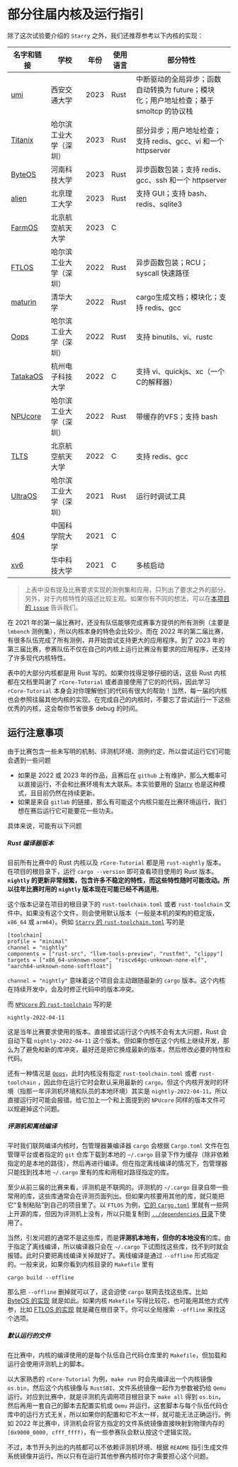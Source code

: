 # 部分往届内核及运行指引

除了这次试验要介绍的 `Starry` 之外，我们还推荐参考以下内核的实现：

| 名字和链接                                                                                     | 学校          | 年份   | 使用语言 | 部分特性                                               |
| ----------------------------------------------------------------------------------------- | ----------- | ---- | ---- | -------------------------------------------------- |
| [umi](https://github.com/js2xxx/umi/)                                                     | 西安交通大学      | 2023 | Rust | 中断驱动的全局异步；函数自动转换为 future；模块化；用户地址检查；基于smoltcp 的协议栈 |
| [Titanix](https://github.com/greenhandzpx/Titanix)                                        | 哈尔滨工业大学（深圳） | 2023 | Rust | 部分异步；用户地址检查；支持 redis、gcc、vi 和一个 httpserver         |
| [ByteOS](https://github.com/yfblock/ByteOS)                                               | 河南科技大学      | 2023 | Rust | 异步函数包装；支持 redis、gcc、ssh 和一个 httpserver             |
| [alien](https://gitlab.eduxiji.net/202310007101563/Alien)                                 | 北京理工大学      | 2023 | Rust | 支持 GUI；支持 bash、redis、sqlite3                       |
| [FarmOS](https://gitlab.eduxiji.net/202310006101080/zhongtianos)                          | 北京航空航天大学    | 2023 | C    |                                                    |
| [FTLOS](https://gitlab.eduxiji.net/DarkAngelEX/oskernel2022-ftlos)                        | 哈尔滨工业大学（深圳） | 2022 | Rust | 异步函数包装；RCU；syscall 快速路径                            |
| [maturin](https://github.com/scPointer/maturin)                                           | 清华大学        | 2022 | Rust | cargo生成文档；模块化；支持 redis、gcc                         |
| [Oops](https://gitlab.eduxiji.net/educg-group-14158-894147/oskernel2022-oops)             | 哈尔滨工业大学（深圳） | 2022 | Rust | 支持 binutils、vi、rustc                               |
| [TatakaOS](https://gitlab.eduxiji.net/YzTz/os)                                            | 杭州电子科技大学    | 2022 | C    | 支持 vi、quickjs、xc（一个C的解释器）                          |
| [NPUcore](https://github.com/echodjx/NPUcore)                                             | 哈尔滨工业大学（深圳） | 2022 | Rust | 带缓存的VFS；支持 bash                                    |
| [TLTS](https://gitlab.eduxiji.net/educg-group-14239-914332/oskernel2022-x)                | 北京航空航天大学    | 2022 | C    | 支持 redis、gcc                                       |
| [UltraOS](https://github.com/oscomp/2021oscomp-best-kernel-design-impl/tree/2021-ultraos) | 哈尔滨工业大学（深圳） | 2021 | Rust | 运行时调试工具                                            |
| [404](https://github.com/oscomp/2021oscomp-best-kernel-design-impl/tree/2021-404)         | 中国科学院大学     | 2021 | C    |                                                    |
| [xv6](https://github.com/oscomp/2021oscomp-best-kernel-design-impl/tree/2021-xv6)         | 华中科技大学      | 2021 | C    | 多核启动                                               |

> 上表中没有提及比赛要求实现的测例集和应用，只列出了要求之外的部分。另外，对于内核特性的描述比较主观。如果你有不同的想法，可以在[本项目的 `issue`](https://github.com/scPointer/rcore2oscomp/issues) 告诉我们。

在 2021 年的第一届比赛时，还没有队伍能够完成赛事方提供的所有测例（主要是 `lmbench` 测例集），所以内核本身的特色会比较少。而在 2022 年的第二届比赛，有很多队伍完成了所有测例，并开始尝试支持更大的应用程序。到了 2023 年的第三届比赛，参赛队伍不仅在自己的内核上运行比赛没有要求的应用程序，还支持了许多现代内核特性。

表中的大部分内核都是用 Rust 写的。如果你找得足够仔细的话，这些 Rust 内核都在文档里鸣谢了 `rCore-Tutorial` 或者直接使用了它的的代码，因此学习 `rCore-Tutorial` 本身会对你理解他们的代码有很大的帮助！当然，每一届的内核也会参照往届其他内核的实现。在完成自己的内核时，不要忘了尝试运行一下这些优秀的内核，这会帮你节省很多 debug 的时间。

## 运行注意事项

由于比赛包含一些未写明的机制、评测机环境、测例约定，所以尝试运行它们可能会遇到一些问题

- 如果是 2022 或 2023 年的作品，且赛后在 `github` 上有维护，那么大概率可以直接运行，不会和比赛环境有太大联系。本实验要用的 [Starry](https://github.com/Azure-stars/Starry/) 也是这种模式，且目前仍然在持续更新。
- 如果是来自 `gitlab` 的链接，那么有可能这个内核只能在比赛环境运行，我们想在赛后运行它可能要花一些功夫。

具体来说，可能有以下问题

##### Rust 编译器版本

目前所有比赛中的 Rust 内核以及 `rCore-Tutorial` 都是用 `rust-nightly` 版本。在项目的根目录下，运行 `cargo --version` 即可查看项目使用的 Rust 版本。**`nightly` 的更新非常频繁，包含许多不稳定的特性，而这些特性随时可能改动。所以往年比赛时用的 `nightly` 版本现在可能已经不再适用**。

这个版本记录在项目的根目录下的 `rust-toolchain.toml` 或者 `rust-toolchain` 文件中。如果没有这个文件，则会使用默认版本（一般是本机的架构的稳定版，`x86_64` 或 `arm64`）。例如 [`Starry` 的 `rust-toolchain.toml`](https://github.com/Azure-stars/Starry/blob/main/rust-toolchain.toml) 写的是

```
[toolchain]
profile = "minimal"
channel = "nightly"
components = ["rust-src", "llvm-tools-preview", "rustfmt", "clippy"]
targets = ["x86_64-unknown-none", "riscv64gc-unknown-none-elf", "aarch64-unknown-none-softfloat"]
```

`channel = "nightly"` 意味着这个项目会主动跟随最新的 `cargo` 版本。这个内核在持续开发中，会及时修正代码中的版本冲突。

而 [`NPUcore` 的 `rust-toolchain`](https://github.com/echodjx/NPUcore/blob/main/NPUcore_2022/rust-toolchain) 写的是

```
nightly-2022-04-11
```

这是当年比赛要求使用的版本。直接尝试运行这个内核不会有太大问题，Rust 会自动下载 `nightly-2022-04-11` 这个版本。但如果你想在这个内核上继续开发，那么为了避免和新的库冲突，最好还是把它换成最新的版本，然后修改必要的特性和代码。

还有一种情况是 [`Oops`](https://gitlab.eduxiji.net/educg-group-14158-894147/oskernel2022-oops)，此时内核没有指定  `rust-toolchain.toml` 或者 `rust-toolchain` ，因此你在运行它时会默认采用最新的 `cargo`。但这个内核开发时的环境（指那一年评测机环境和队员的本地环境）其实是 `nightly-2022-04-11`，所以直接运行时可能会报错。给它加上一个和上面提到的 `NPUcore` 同样的版本文件可以规避掉这个问题。

##### 评测机和离线编译

平时我们联网编译内核时，包管理器兼编译器 `cargo` 会根据 `Cargo.toml` 文件在包管理平台或者指定的 `git` 仓库下载到本地的 `~/.cargo` 目录下作为缓存（除非依赖指定的是本地的路径），然后再进行编译。但在指定离线编译的情况下，包管理器只能找到找本地 `~/.cargo` 里有的库和用相对路径指定的库。

至少从前三届的比赛来看，评测机是不联网的。评测机的 `~/.cargo` 目录自带一些常用的库，这些库通常会在评测页面列出。但如果内核要用其他的库，就只能把它“复制粘贴”到自己的项目里了。以 `FTLOS` 为例，[它的 `Cargo.toml`](https://gitlab.eduxiji.net/DarkAngelEX/oskernel2022-ftlos/-/blob/master/code/kernel/Cargo.toml) 里就有一些网上开源的库，但因为评测机上没有，所以只能复制到 [`../dependencies` 目录](https://gitlab.eduxiji.net/DarkAngelEX/oskernel2022-ftlos/-/tree/master/code/dependencies)下使用了。

当然，引发问题的通常不是这些库，而是**评测机本地有，但你的本地没有**的库。由于指定了离线编译，所以编译器只会在 `~/.cargo` 下试图找这些库，找不到时就会报错。此时只要把离线编译关掉就好了。离线编译是通过 `--offline` 形式指定的。一般来说，如果你看到内核目录的 `Makefile` 里有

```
cargo build --offline
```

那么把 `--offline` 删掉就可以了，这会迫使 `cargo` 联网去找这些库。比如 [ByteOS 的实现](https://github.com/yfblock/ByteOS/blob/main/Makefile#L44) 就是如此。如果内核 `Makefile` 写得比较花，也可能用其他方式传参，比如 [FTLOS 的实现](https://gitlab.eduxiji.net/DarkAngelEX/oskernel2022-ftlos/-/blob/master/makefile#L5) 就是藏在根目录下。你可以全局搜索 `--offline` 来找这个选项。

##### 默认运行的文件

在比赛中，内核的编译使用的是每个队伍自己代码仓库里的 `Makefile`，但加载和运行会使用评测机上的脚本。

以大家熟悉的 `rCore-Tutorial` 为例，`make run` 时会先编译出一个内核镜像 `os.bin`，然后这个内核镜像与 `RustSBI`、文件系统镜像一起作为参数被扔给 `Qemu` 运行。对应到比赛中，就是评测机先调用项目根目录下 `make all` 得到 `os.bin`，然后再用一套自己的脚本去配置实机或 `Qemu` 并运行。这套脚本与每个队伍代码仓库中的运行方式无关，所以如果你的配置和它不太一样，就可能无法正确运行。例如 2022 年比赛中，评测机会将官方指定的文件系统镜像直接映射到物理内存的 `[0x9000_0000, cfff_ffff)`，有一些参赛队会默认按这个逻辑实现。

不过，本节开头列出的内核都可以不依赖评测机环境、根据 `README` 指引生成文件系统镜像并运行。所以只有在运行其他参赛内核时你才需要担心这个问题。

